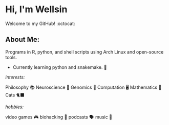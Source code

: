 # Hi, I'm Wellsin 
Welcome to my GitHub! :octocat:    

## About Me:
Programs in R, python, and shell scripts using Arch Linux and open-source tools.
- Currently learning python and snakemake. 🐍

*interests:* 

Philosophy :books:  Neuroscience :brain:  Genomics :dna:  Computation 🖥️  Mathematics 🧮 Cats 🐈‍⬛

*hobbies:*

video games 🎮  biohacking 💊  podcasts 🗣️  music 🎼
<!---
wellsinprice/wellsinprice is a ✨ special ✨ repository because its `README.md` (this file) appears on your GitHub profile.
You can click the Preview link to take a look at your changes.
--->
